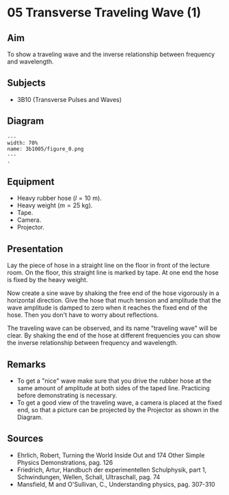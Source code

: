 # 05 Transverse Traveling Wave (1) 
  
## Aim   
 To show a traveling wave and the inverse relationship between frequency and wavelength.    
  
## Subjects   
* 3B10 (Transverse Pulses and Waves)   

## Diagram
   
```{figure} figures/figure_0.png  
---  
width: 70%  
name: 3b1005/figure_0.png  
---  
. 
```

## Equipment
 *  Heavy rubber hose ($l=10 \mathrm{~m}$). 
 *  Heavy weight ($m=25 \mathrm{~kg}$). 
 *  Tape. 
 *  Camera. 
 *  Projector.
  
## Presentation   
Lay the piece of hose in a straight line on the floor in front of the lecture room. On the floor, this straight line is marked by tape. At one end the hose is fixed by the heavy weight.

Now create a sine wave by shaking the free end of the hose vigorously in a horizontal direction. Give the hose that much tension and amplitude that the wave amplitude is damped to zero when it reaches the fixed end of the hose. Then you don't have to worry about reflections.

The traveling wave can be observed, and its name "traveling wave" will be clear. By shaking the end of the hose at different frequencies you can show the inverse relationship between frequency and wavelength.  
  
## Remarks
 *  To get a "nice" wave make sure that you drive the rubber hose at the same amount of amplitude at both sides of the taped line. Practicing before demonstrating is necessary. 
 *  To get a good view of the traveling wave, a camera is placed at the fixed end, so that a picture can be projected by the Projector as shown in the Diagram.
   
  
## Sources
 *  Ehrlich, Robert, Turning the World Inside Out and 174 Other Simple Physics Demonstrations, pag. 126 
 *  Friedrich, Artur, Handbuch der experimentellen Schulphysik, part 1, Schwindungen, Wellen, Schall, Ultraschall, pag. 74 
 *  Mansfield, M and O'Sullivan, C., Understanding physics, pag. 307-310
  